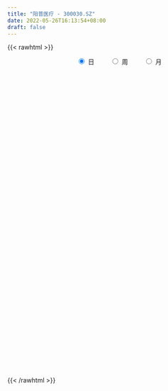 ```yaml
---
title: "阳普医疗 - 300030.SZ"
date: 2022-05-26T16:13:54+08:00
draft: false
---
```

{{< rawhtml >}}
    <div style="text-align: center">
        <label style="padding: 1rem;"><input style="margin-right: .5rem" type="radio" name="period" value="D" checked onclick="period_change(this)">日</label>
        <label style="padding: 1rem;"><input style="margin-right: .5rem" type="radio" name="period" value="W" onclick="period_change(this)">周</label>
        <label style="padding: 1rem;"><input style="margin-right: .5rem" type="radio" name="period" value="M" onclick="period_change(this)">月</label>
    </div>
    <div id="chart" style="height: 700px;"></div> 
    <script type="text/javascript">
        const D_v = [118975.04,69839.98,79848.41,58643.4,59854.54,55333.01,102082.01,109250.43,94034.98,87525.51,252851.01,143513.01,99122.0,67467.0,59809.04,64629.96,51426.53,67197.0,52233.0,105225.53,131845.97,116164.02,78670.55,62899.29,117080.96,67412.01,59600.0,169323.01,104349.0,61732.0,102729.26,60229.01,66200.0,68221.0,35664.02,58404.47,32726.09,84326.0,39233.0,77690.47,39931.71,40081.0,87939.04,42285.0,48996.0,42332.0,51537.23,41934.19,76448.01,49065.0,47083.09,74032.0,52554.92,103787.0,95895.04,162776.11,107568.03,79308.19,75499.35,44932.64,42837.69,54378.12,34471.67,34595.0,33800.35,52193.01,25302.43,22383.0,27964.09,26867.0,25476.0,35025.0,33185.0,33131.96,32861.0,32495.0,25861.0,23880.68,52485.22,64709.02,35720.0,33660.02,31681.0,29650.0,38577.54,31080.0,31454.92,26703.54,49940.92,32335.22,35054.0,78040.0,43532.0,23327.0,33721.64,17304.2,18549.68,16655.01,23654.5,14246.55,14476.0,19486.18,23563.0,12869.0,22050.0,14917.0,10635.0,20500.0,11672.0,29042.0,73207.68,35384.0,23294.0,29867.0,136968.32,82333.32,41211.0,24803.39,23571.65,32660.0,24992.0,22183.0,38662.0,34802.0,28653.0,35214.0,29051.0,44113.0,35791.0,45598.0,73960.0,50990.0,147721.2,163332.36,100239.63,239366.53,144638.16,103549.0,53804.0,46257.9,46204.02,38958.0,27521.0,107263.24,60602.0,43550.82,49833.82,142780.53,84059.71,61055.18,73868.53,65544.52,54731.53,67951.53,276900.23,248604.99,158820.0,167379.18,129146.0,61142.01,199996.0,191775.18,327402.05,277044.32,313785.57,520937.63,369344.69,299493.65,144874.18,158093.34,170434.35,74100.62,95374.73,46747.0,55870.0,57441.48,50240.0,43314.0,57084.04,47278.0,59777.32,58989.0,45129.0,38916.0,45485.89,38512.7,61442.0,49792.01,43467.0,84788.0,53992.0,49251.89,37030.0,39230.02,121557.51,98290.27,62433.0,88097.1,75683.0,108944.22,208496.24,232255.48,153298.04,139498.54,117392.01,118185.0,124910.27,86738.47,66043.33,73970.0,78353.0,54624.0,79698.27,49188.0,70534.0,47891.0,128340.01,71329.0,66546.29,50909.0,28572.22,34731.0,35605.22,34782.94,22544.0,20134.0,27382.0,42533.02,40503.0,58730.09,41654.09,40930.11,33699.0,34350.0,34671.33,81284.0,69001.0,38931.0,45448.0,29735.01,30244.0,57102.01,48348.01,21972.0,24434.61,23215.61,31112.0,35278.61,17426.61,21980.0]
const D_histogram = [0.0,-0.0159161254,-0.0110198233,-0.0143126439,-0.008531416,-0.0138942873,-0.0004660176,0.0189382739,0.035941583,0.0275498202,0.0723560424,0.0862611745,0.0715890327,0.049802862,0.0373115543,0.0203987671,0.013641851,0.0142181128,0.0046819,0.0237453921,0.0405294838,0.0459781939,0.0407407992,0.0487707332,0.0709660374,0.0649767691,0.065738541,0.0584166133,0.0284097177,-0.0040965905,-0.0000800424,-0.0065672324,-0.018644748,-0.0616303251,-0.074369562,-0.0947552593,-0.1014182222,-0.1314466134,-0.1404229093,-0.116268256,-0.0934088227,-0.0800047596,-0.1068708171,-0.1247784543,-0.1345716306,-0.1301624333,-0.1052987548,-0.0916523606,-0.0676742693,-0.0708702068,-0.0837492922,-0.064179141,-0.0474862416,-0.0065601678,0.0308317372,0.0971632617,0.1173081355,0.1103715981,0.0827439625,0.0625525427,0.0517669564,0.0307315826,0.0183443922,0.0068798488,-0.0002302042,-0.0259357075,-0.029981009,-0.0354859609,-0.0408981583,-0.0350262848,-0.0280533451,-0.0098428695,-0.0059427659,-0.009926678,-0.0147916104,-0.0211963616,-0.0186095336,-0.0117565019,0.012754291,0.0297878915,0.0398977572,0.0456852259,0.0432505721,0.0337769732,0.0369037295,0.0298111777,0.0159790426,0.0062694707,0.0149547834,0.0212785604,0.0251039951,0.0366784141,0.0237014499,0.0106404705,-0.015214451,-0.0260003273,-0.0203347783,-0.0199246842,-0.0266137527,-0.0258539491,-0.0255116538,-0.0324107849,-0.0446895207,-0.0461928508,-0.0528836318,-0.0585254722,-0.0573371214,-0.059457471,-0.0570232158,-0.0721535152,-0.1381786342,-0.1614899504,-0.160906233,-0.1616020256,-0.0778174992,-0.0410236026,-0.0208397556,0.0026007242,0.0191895625,0.0375905164,0.0484188648,0.0570137377,0.0783062708,0.0909465463,0.0998465514,0.0923063945,0.0957065741,0.1017385073,0.101851943,0.1075903411,0.1246046165,0.1143252925,0.1478439386,0.1907658188,0.187757033,0.2175927187,0.2053279286,0.1381323837,0.0837491639,0.0483527344,0.0221349545,-0.0040258394,-0.0211122282,-0.0022110145,-0.0025825671,-0.00224502,-0.0065810138,0.0253247817,0.0373726491,0.0381717327,0.0088170473,-0.0040953493,-0.0104830509,-0.0066788636,0.0384289181,0.0782548321,0.0882533627,0.0915949132,0.0559185262,0.0358198157,0.0404967441,0.0495160875,0.084284042,0.0980763181,0.1118147817,0.1698550164,0.1775663775,0.0699606606,-0.0029720663,-0.0471515235,-0.1519339933,-0.2244062585,-0.3048635387,-0.3413789344,-0.3674436148,-0.3464635593,-0.3180049289,-0.2735005674,-0.2174577985,-0.1719414428,-0.1548004681,-0.1170615941,-0.0923745953,-0.0635501424,-0.0494530113,-0.0267058391,0.0041604948,0.0110466196,0.0235760834,0.0185104806,0.0300815845,0.0424706424,0.047606181,0.0554757564,0.0766453525,0.0850832328,0.0906484604,0.0505188089,0.0022441351,0.0183983894,0.0702176215,0.0910985264,0.0791602875,0.0617751077,0.0589772219,0.0736309145,0.0957342214,0.0822011375,0.062808344,0.0495507203,0.0145553104,-0.0156709875,-0.0157608029,-0.0198953836,-0.0269412344,-0.0411246429,-0.0129957673,-0.0153126813,-0.0340033628,-0.0631758609,-0.0659742421,-0.0793863689,-0.0755926033,-0.0852918146,-0.0855145473,-0.0795910257,-0.0820696239,-0.1035374085,-0.1234205318,-0.1703429389,-0.2096670434,-0.2097805389,-0.2097223914,-0.1797255845,-0.1378702467,-0.0808894539,-0.0331853986,0.0043645582,0.0271899779,0.0510150048,0.0734631687,0.1039149605,0.0973449666,0.0964109243,0.0930950217,0.0939914477,0.1055631581,0.082773594,0.0771054791,0.0733556769]
const D_fast = [0.0,-0.0198951567,-0.0177538104,-0.024624792,-0.0209764182,-0.0298128612,-0.0165010959,0.007637764,0.0336264689,0.0321221611,0.0950173939,0.1304878197,0.133712936,0.1243774808,0.1212140617,0.1094009663,0.106054513,0.110185303,0.1018195652,0.1268194052,0.1537358679,0.1706791264,0.1756269315,0.1958495489,0.2357863625,0.2460412864,0.2632376936,0.2705199192,0.2476154531,0.2140849972,0.2180815347,0.2099525366,0.1932138339,0.1348206756,0.1034890482,0.0594145361,0.0273970177,-0.0354930269,-0.0795750501,-0.0844874608,-0.0849802333,-0.09157736,-0.1451611218,-0.1942633726,-0.2376994566,-0.2658308676,-0.2672918777,-0.2765585737,-0.2694990497,-0.2904125389,-0.3242289474,-0.3207035814,-0.3158822425,-0.2765962106,-0.2314963713,-0.1408740314,-0.0914021238,-0.0707457616,-0.0776874066,-0.0822406907,-0.0800845379,-0.0934370161,-0.1012381085,-0.1109826896,-0.1181502937,-0.1503397238,-0.1618802776,-0.1762567197,-0.1918934567,-0.1947781543,-0.194818551,-0.1790687928,-0.1766543806,-0.1831199622,-0.1916827972,-0.2033866389,-0.2054521942,-0.201538288,-0.1738389223,-0.1493583489,-0.1292740439,-0.1120652688,-0.1036872795,-0.1047166352,-0.0923639465,-0.0920037038,-0.1018410783,-0.1099832825,-0.097559274,-0.0859158569,-0.0758144234,-0.0550704009,-0.0621220026,-0.0725228643,-0.1021813986,-0.1194673568,-0.1188855023,-0.1234565792,-0.1367990859,-0.1425027696,-0.1485383877,-0.1635402151,-0.186991331,-0.2000428739,-0.2199545627,-0.2402277713,-0.2533737008,-0.2703584182,-0.2821799669,-0.3153486451,-0.4159184227,-0.4796022265,-0.5192450673,-0.5603413664,-0.4960112147,-0.4694732188,-0.4544993107,-0.4304086498,-0.4090224209,-0.3812238379,-0.3582907733,-0.335442466,-0.2945733652,-0.2591964531,-0.2253348102,-0.2097983685,-0.1824715453,-0.1510049853,-0.1254285638,-0.0927925804,-0.0446271509,-0.0263251517,0.044154479,0.1347678138,0.1786982863,0.2629321517,0.3019993437,0.2693368948,0.2358909659,0.2125827201,0.1918986788,0.164731425,0.1423669792,0.1607154392,0.1596982448,0.159474537,0.1534932897,0.1917302807,0.2131213103,0.2234633271,0.1963129035,0.1823766696,0.1733682052,0.1755026767,0.2302176879,0.2896073099,0.3216691812,0.34790946,0.3262127046,0.315068948,0.3298700624,0.3512684276,0.4071073927,0.4454187483,0.4871109073,0.5876148961,0.6397178515,0.5496022998,0.4759265564,0.4199592183,0.2771932501,0.1486194203,-0.0080537446,-0.1299138738,-0.247839458,-0.3134752922,-0.3645178941,-0.3883886745,-0.3867103552,-0.3841793602,-0.4057385025,-0.3972650271,-0.395671677,-0.3827347598,-0.3810008815,-0.364930169,-0.3330237115,-0.3233759318,-0.3049524471,-0.3053904297,-0.2862989298,-0.2632922112,-0.2462551273,-0.2245166129,-0.1841856786,-0.1544769902,-0.1262496475,-0.1537495967,-0.2014632367,-0.180709385,-0.1113357475,-0.0676802111,-0.0598283781,-0.061769781,-0.0498233613,-0.01676194,0.0292749221,0.0362921227,0.0326014152,0.0317314715,0.0003748892,-0.0337691555,-0.0377991717,-0.0469075983,-0.0606887577,-0.0851533269,-0.0602733931,-0.0664184775,-0.0936099997,-0.138576463,-0.1578684048,-0.1911271237,-0.206231509,-0.237253674,-0.2588550434,-0.2728292782,-0.2958252824,-0.3431774192,-0.3939156754,-0.4834238172,-0.5751646825,-0.6277233128,-0.6800957632,-0.6950303523,-0.6876425763,-0.6508841469,-0.6114764413,-0.572835345,-0.5432124308,-0.5066336527,-0.4658196966,-0.4093891647,-0.391622917,-0.3684542281,-0.3484963753,-0.3241020874,-0.2861395874,-0.2882357531,-0.2746274982,-0.2600383812]
const D_slow = [0.0,-0.0039790313,-0.0067339872,-0.0103121481,-0.0124450021,-0.015918574,-0.0160350783,-0.0113005099,-0.0023151141,0.0045723409,0.0226613515,0.0442266451,0.0621239033,0.0745746188,0.0839025074,0.0890021992,0.0924126619,0.0959671901,0.0971376651,0.1030740132,0.1132063841,0.1247009326,0.1348861324,0.1470788157,0.164820325,0.1810645173,0.1974991525,0.2121033059,0.2192057353,0.2181815877,0.2181615771,0.216519769,0.211858582,0.1964510007,0.1778586102,0.1541697954,0.1288152398,0.0959535865,0.0608478592,0.0317807952,0.0084285895,-0.0115726004,-0.0382903047,-0.0694849183,-0.1031278259,-0.1356684343,-0.161993123,-0.1849062131,-0.2018247804,-0.2195423321,-0.2404796552,-0.2565244404,-0.2683960008,-0.2700360428,-0.2623281085,-0.2380372931,-0.2087102592,-0.1811173597,-0.1604313691,-0.1447932334,-0.1318514943,-0.1241685987,-0.1195825006,-0.1178625384,-0.1179200895,-0.1244040163,-0.1318992686,-0.1407707588,-0.1509952984,-0.1597518696,-0.1667652059,-0.1692259232,-0.1707116147,-0.1731932842,-0.1768911868,-0.1821902772,-0.1868426606,-0.1897817861,-0.1865932133,-0.1791462405,-0.1691718011,-0.1577504947,-0.1469378516,-0.1384936084,-0.129267676,-0.1218148816,-0.1178201209,-0.1162527532,-0.1125140574,-0.1071944173,-0.1009184185,-0.091748815,-0.0858234525,-0.0831633349,-0.0869669476,-0.0934670294,-0.098550724,-0.103531895,-0.1101853332,-0.1166488205,-0.1230267339,-0.1311294302,-0.1423018103,-0.153850023,-0.167070931,-0.181702299,-0.1960365794,-0.2109009471,-0.2251567511,-0.2431951299,-0.2777397884,-0.3181122761,-0.3583388343,-0.3987393407,-0.4181937155,-0.4284496162,-0.4336595551,-0.433009374,-0.4282119834,-0.4188143543,-0.4067096381,-0.3924562037,-0.372879636,-0.3501429994,-0.3251813616,-0.3021047629,-0.2781781194,-0.2527434926,-0.2272805068,-0.2003829215,-0.1692317674,-0.1406504443,-0.1036894596,-0.0559980049,-0.0090587467,0.045339433,0.0966714151,0.1312045111,0.152141802,0.1642299857,0.1697637243,0.1687572644,0.1634792074,0.1629264537,0.1622808119,0.161719557,0.1600743035,0.1664054989,0.1757486612,0.1852915944,0.1874958562,0.1864720189,0.1838512562,0.1821815403,0.1917887698,0.2113524778,0.2334158185,0.2563145468,0.2702941783,0.2792491323,0.2893733183,0.3017523402,0.3228233507,0.3473424302,0.3752961256,0.4177598797,0.4621514741,0.4796416392,0.4788986227,0.4671107418,0.4291272435,0.3730256788,0.2968097942,0.2114650606,0.1196041569,0.032988267,-0.0465129652,-0.114888107,-0.1692525567,-0.2122379174,-0.2509380344,-0.2802034329,-0.3032970817,-0.3191846174,-0.3315478702,-0.3382243299,-0.3371842063,-0.3344225514,-0.3285285305,-0.3239009104,-0.3163805142,-0.3057628536,-0.2938613084,-0.2799923693,-0.2608310311,-0.2395602229,-0.2168981078,-0.2042684056,-0.2037073718,-0.1991077745,-0.1815533691,-0.1587787375,-0.1389886656,-0.1235448887,-0.1088005832,-0.0903928546,-0.0664592993,-0.0459090149,-0.0302069289,-0.0178192488,-0.0141804212,-0.0180981681,-0.0220383688,-0.0270122147,-0.0337475233,-0.044028684,-0.0472776258,-0.0511057962,-0.0596066369,-0.0754006021,-0.0918941626,-0.1117407549,-0.1306389057,-0.1519618593,-0.1733404961,-0.1932382526,-0.2137556585,-0.2396400107,-0.2704951436,-0.3130808783,-0.3654976392,-0.4179427739,-0.4703733718,-0.5153047679,-0.5497723296,-0.569994693,-0.5782910427,-0.5771999031,-0.5704024087,-0.5576486575,-0.5392828653,-0.5133041252,-0.4889678835,-0.4648651525,-0.441591397,-0.4180935351,-0.3917027456,-0.3710093471,-0.3517329773,-0.3333940581]
const D_data = [['2021-05-17', 10.7311, 10.8708, 10.6813, 11.1999],['2021-05-18', 10.801, 10.6214, 10.4718, 10.8309],['2021-05-19', 10.6214, 10.8408, 10.5616, 11.0802],['2021-05-20', 10.6713, 10.7311, 10.6713, 10.9904],['2021-05-21', 10.771, 10.8408, 10.7012, 10.9206],['2021-05-24', 10.8508, 10.6912, 10.5416, 10.8907],['2021-05-25', 10.7112, 10.9406, 10.6713, 11.0204],['2021-05-26', 10.8408, 11.1101, 10.8209, 11.15],['2021-05-27', 11.1101, 11.1999, 10.9805, 11.2198],['2021-05-28', 11.1999, 10.9306, 10.801, 11.1999],['2021-05-31', 11.1201, 11.7384, 11.1101, 11.9479],['2021-06-01', 11.7584, 11.5789, 11.4791, 11.8681],['2021-06-02', 11.6686, 11.2896, 11.2597, 11.7285],['2021-06-03', 11.2198, 11.16, 11.15, 11.4193],['2021-06-04', 11.2797, 11.2298, 11.0902, 11.3495],['2021-06-07', 11.3295, 11.1301, 11.0503, 11.3894],['2021-06-08', 11.0204, 11.2198, 11.0204, 11.3096],['2021-06-09', 11.1999, 11.3196, 11.14, 11.4093],['2021-06-10', 11.3295, 11.1899, 11.1001, 11.3594],['2021-06-11', 11.2, 11.6, 11.02, 11.63],['2021-06-15', 11.53, 11.71, 11.49, 11.94],['2021-06-16', 11.71, 11.68, 11.5, 11.94],['2021-06-17', 11.68, 11.6, 11.32, 11.79],['2021-06-18', 11.57, 11.83, 11.39, 11.84],['2021-06-21', 11.83, 12.16, 11.61, 12.36],['2021-06-22', 12.22, 11.93, 11.92, 12.23],['2021-06-23', 11.93, 12.08, 11.82, 12.16],['2021-06-24', 12.44, 12.04, 12.02, 13.21],['2021-06-25', 11.69, 11.72, 11.57, 12.0],['2021-06-28', 11.67, 11.56, 11.46, 11.83],['2021-06-29', 11.56, 11.97, 11.55, 12.17],['2021-06-30', 11.91, 11.86, 11.75, 12.07],['2021-07-01', 11.86, 11.76, 11.75, 12.1],['2021-07-02', 11.76, 11.22, 11.18, 11.76],['2021-07-05', 11.21, 11.42, 11.18, 11.43],['2021-07-06', 11.38, 11.19, 11.02, 11.38],['2021-07-07', 11.14, 11.23, 11.03, 11.33],['2021-07-08', 11.19, 10.76, 10.68, 11.22],['2021-07-09', 10.76, 10.82, 10.58, 10.89],['2021-07-12', 10.81, 11.18, 10.8, 11.4],['2021-07-13', 11.24, 11.21, 11.08, 11.29],['2021-07-14', 11.18, 11.12, 11.05, 11.29],['2021-07-15', 11.06, 10.5, 10.34, 11.07],['2021-07-16', 10.5, 10.39, 10.3, 10.53],['2021-07-19', 10.31, 10.3, 10.11, 10.38],['2021-07-20', 10.36, 10.34, 10.3, 10.57],['2021-07-21', 10.42, 10.56, 10.35, 10.73],['2021-07-22', 10.54, 10.42, 10.36, 10.59],['2021-07-23', 10.39, 10.56, 10.14, 10.59],['2021-07-26', 10.47, 10.19, 10.13, 10.52],['2021-07-27', 10.2, 9.93, 9.92, 10.28],['2021-07-28', 9.9, 10.26, 9.58, 10.45],['2021-07-29', 10.28, 10.24, 10.1, 10.31],['2021-07-30', 10.18, 10.64, 9.97, 10.85],['2021-08-02', 10.84, 10.78, 10.66, 11.17],['2021-08-03', 10.7, 11.44, 10.7, 11.46],['2021-08-04', 11.24, 11.15, 10.92, 11.25],['2021-08-05', 11.13, 10.91, 10.88, 11.35],['2021-08-06', 10.85, 10.61, 10.46, 10.85],['2021-08-09', 10.55, 10.61, 10.5, 10.78],['2021-08-10', 10.6, 10.67, 10.51, 10.77],['2021-08-11', 10.63, 10.47, 10.42, 10.65],['2021-08-12', 10.41, 10.49, 10.4, 10.56],['2021-08-13', 10.48, 10.43, 10.33, 10.58],['2021-08-16', 10.41, 10.42, 10.38, 10.53],['2021-08-17', 10.45, 10.07, 10.02, 10.45],['2021-08-18', 10.06, 10.22, 10.06, 10.23],['2021-08-19', 10.19, 10.13, 10.13, 10.3],['2021-08-20', 10.12, 10.05, 9.97, 10.17],['2021-08-23', 10.06, 10.14, 10.01, 10.23],['2021-08-24', 10.1, 10.14, 10.07, 10.23],['2021-08-25', 10.15, 10.31, 10.07, 10.33],['2021-08-26', 10.27, 10.16, 10.09, 10.27],['2021-08-27', 10.16, 10.03, 9.98, 10.16],['2021-08-30', 10.02, 9.96, 9.93, 10.11],['2021-08-31', 9.97, 9.87, 9.82, 10.07],['2021-09-01', 9.83, 9.93, 9.81, 9.96],['2021-09-02', 9.95, 9.97, 9.84, 9.98],['2021-09-03', 10.0, 10.25, 9.97, 10.26],['2021-09-06', 10.43, 10.26, 10.22, 10.55],['2021-09-07', 10.18, 10.25, 10.15, 10.28],['2021-09-08', 10.25, 10.25, 10.18, 10.33],['2021-09-09', 10.25, 10.17, 10.12, 10.27],['2021-09-10', 10.16, 10.06, 10.06, 10.21],['2021-09-13', 10.15, 10.21, 10.15, 10.31],['2021-09-14', 10.13, 10.08, 10.02, 10.25],['2021-09-15', 10.05, 9.94, 9.89, 10.06],['2021-09-16', 9.96, 9.92, 9.9, 10.06],['2021-09-17', 9.96, 10.14, 9.82, 10.18],['2021-09-22', 10.08, 10.15, 9.98, 10.25],['2021-09-23', 10.1, 10.15, 10.0, 10.24],['2021-09-24', 10.11, 10.3, 10.02, 10.59],['2021-09-27', 10.2, 10.0, 9.9, 10.29],['2021-09-28', 10.0, 9.93, 9.91, 10.03],['2021-09-29', 9.93, 9.65, 9.61, 10.01],['2021-09-30', 9.7, 9.71, 9.63, 9.78],['2021-10-08', 9.79, 9.87, 9.72, 9.88],['2021-10-11', 9.86, 9.79, 9.77, 9.96],['2021-10-12', 9.79, 9.65, 9.56, 9.79],['2021-10-13', 9.62, 9.69, 9.56, 9.71],['2021-10-14', 9.75, 9.65, 9.55, 9.75],['2021-10-15', 9.65, 9.5, 9.49, 9.66],['2021-10-18', 9.51, 9.33, 9.2, 9.56],['2021-10-19', 9.31, 9.37, 9.26, 9.39],['2021-10-20', 9.4, 9.22, 9.19, 9.4],['2021-10-21', 9.25, 9.13, 9.11, 9.26],['2021-10-22', 9.13, 9.13, 9.11, 9.19],['2021-10-25', 9.15, 9.01, 8.98, 9.18],['2021-10-26', 9.01, 8.99, 8.98, 9.07],['2021-10-27', 8.96, 8.65, 8.6, 8.99],['2021-10-28', 8.01, 7.67, 7.6, 8.2],['2021-10-29', 7.67, 7.8, 7.52, 7.92],['2021-11-01', 7.82, 7.86, 7.7, 7.9],['2021-11-02', 7.86, 7.66, 7.57, 7.93],['2021-11-03', 7.71, 8.79, 7.7, 9.15],['2021-11-04', 8.68, 8.42, 8.32, 8.75],['2021-11-05', 8.35, 8.28, 8.26, 8.53],['2021-11-08', 8.3, 8.37, 8.16, 8.38],['2021-11-09', 8.33, 8.34, 8.27, 8.42],['2021-11-10', 8.3, 8.42, 8.21, 8.54],['2021-11-11', 8.45, 8.38, 8.36, 8.5],['2021-11-12', 8.42, 8.39, 8.32, 8.44],['2021-11-15', 8.4, 8.63, 8.38, 8.68],['2021-11-16', 8.63, 8.63, 8.55, 8.71],['2021-11-17', 8.63, 8.67, 8.56, 8.76],['2021-11-18', 8.73, 8.5, 8.46, 8.76],['2021-11-19', 8.56, 8.66, 8.46, 8.69],['2021-11-22', 8.68, 8.76, 8.66, 9.12],['2021-11-23', 8.71, 8.75, 8.6, 8.87],['2021-11-24', 8.79, 8.89, 8.67, 9.06],['2021-11-25', 8.89, 9.16, 8.89, 9.31],['2021-11-26', 9.09, 8.91, 8.88, 9.15],['2021-11-29', 9.25, 9.61, 9.25, 9.88],['2021-11-30', 9.52, 10.06, 9.31, 10.31],['2021-12-01', 9.86, 9.74, 9.7, 9.98],['2021-12-02', 9.65, 10.39, 9.62, 11.61],['2021-12-03', 9.99, 10.09, 9.81, 10.29],['2021-12-06', 9.89, 9.34, 9.31, 9.9],['2021-12-07', 9.37, 9.28, 9.2, 9.59],['2021-12-08', 9.43, 9.35, 9.32, 9.62],['2021-12-09', 9.36, 9.35, 9.25, 9.44],['2021-12-10', 9.35, 9.24, 9.21, 9.41],['2021-12-13', 9.21, 9.25, 9.18, 9.32],['2021-12-14', 9.24, 9.72, 9.24, 9.81],['2021-12-15', 9.69, 9.55, 9.53, 9.8],['2021-12-16', 9.54, 9.58, 9.42, 9.68],['2021-12-17', 9.54, 9.53, 9.36, 9.65],['2021-12-20', 9.6, 10.09, 9.6, 10.2],['2021-12-21', 9.82, 10.01, 9.76, 10.12],['2021-12-22', 9.93, 9.96, 9.81, 10.04],['2021-12-23', 9.97, 9.55, 9.52, 10.06],['2021-12-24', 9.67, 9.67, 9.5, 9.9],['2021-12-27', 9.66, 9.72, 9.43, 9.86],['2021-12-28', 9.78, 9.86, 9.51, 10.0],['2021-12-29', 9.92, 10.55, 9.74, 11.33],['2021-12-30', 10.62, 10.79, 10.27, 10.99],['2021-12-31', 10.6, 10.65, 10.42, 10.77],['2022-01-04', 10.86, 10.71, 10.56, 11.0],['2022-01-05', 10.41, 10.23, 10.15, 10.5],['2022-01-06', 10.11, 10.35, 10.11, 10.38],['2022-01-07', 10.37, 10.69, 10.18, 11.09],['2022-01-10', 10.98, 10.86, 10.74, 11.3],['2022-01-11', 10.62, 11.4, 10.62, 11.9],['2022-01-12', 11.3, 11.39, 11.0, 11.8],['2022-01-13', 11.25, 11.6, 10.87, 11.77],['2022-01-14', 11.4, 12.52, 11.23, 13.39],['2022-01-17', 12.98, 12.27, 11.99, 13.08],['2022-01-18', 11.86, 10.72, 10.58, 11.87],['2022-01-19', 10.5, 10.76, 10.39, 10.86],['2022-01-20', 10.63, 10.85, 10.5, 11.06],['2022-01-21', 10.65, 9.67, 9.64, 10.75],['2022-01-24', 9.55, 9.5, 9.43, 9.72],['2022-01-25', 9.46, 8.82, 8.81, 9.58],['2022-01-26', 8.87, 8.83, 8.75, 9.02],['2022-01-27', 8.93, 8.53, 8.53, 8.95],['2022-01-28', 8.63, 8.83, 8.6, 8.93],['2022-02-07', 8.82, 8.79, 8.63, 8.97],['2022-02-08', 8.75, 8.94, 8.71, 9.02],['2022-02-09', 8.95, 9.14, 8.84, 9.19],['2022-02-10', 9.12, 9.1, 9.04, 9.29],['2022-02-11', 9.0, 8.75, 8.71, 9.06],['2022-02-14', 8.73, 9.01, 8.63, 9.08],['2022-02-15', 9.01, 8.89, 8.81, 9.04],['2022-02-16', 8.93, 8.98, 8.92, 9.03],['2022-02-17', 8.92, 8.82, 8.76, 9.08],['2022-02-18', 8.78, 8.95, 8.75, 9.0],['2022-02-21', 8.91, 9.14, 8.91, 9.17],['2022-02-22', 9.06, 8.9, 8.83, 9.09],['2022-02-23', 8.91, 8.99, 8.86, 9.06],['2022-02-24', 8.95, 8.76, 8.61, 9.16],['2022-02-25', 8.78, 8.96, 8.77, 9.04],['2022-02-28', 9.01, 9.02, 8.78, 9.1],['2022-03-01', 9.08, 8.97, 8.9, 9.08],['2022-03-02', 8.9, 9.04, 8.87, 9.08],['2022-03-03', 9.13, 9.3, 9.02, 9.48],['2022-03-04', 9.15, 9.25, 9.13, 9.53],['2022-03-07', 9.21, 9.29, 9.16, 9.38],['2022-03-08', 9.22, 8.65, 8.6, 9.23],['2022-03-09', 8.65, 8.3, 8.0, 8.78],['2022-03-10', 8.5, 9.0, 8.47, 9.09],['2022-03-11', 9.0, 9.64, 8.83, 9.86],['2022-03-14', 9.86, 9.49, 9.43, 10.07],['2022-03-15', 9.33, 9.15, 9.13, 9.66],['2022-03-16', 9.22, 9.04, 8.69, 9.43],['2022-03-17', 9.06, 9.2, 8.92, 9.45],['2022-03-18', 9.15, 9.49, 9.1, 9.62],['2022-03-21', 9.6, 9.74, 9.43, 9.78],['2022-03-22', 9.7, 9.38, 9.32, 9.71],['2022-03-23', 9.37, 9.27, 9.18, 9.4],['2022-03-24', 9.26, 9.3, 9.03, 9.36],['2022-03-25', 9.3, 8.92, 8.92, 9.38],['2022-03-28', 8.83, 8.8, 8.75, 9.0],['2022-03-29', 8.82, 9.08, 8.82, 9.21],['2022-03-30', 9.1, 9.0, 8.84, 9.14],['2022-03-31', 9.05, 8.91, 8.85, 9.21],['2022-04-01', 8.85, 8.73, 8.6, 8.89],['2022-04-06', 8.88, 9.27, 8.87, 9.47],['2022-04-07', 9.24, 8.94, 8.92, 9.32],['2022-04-08', 8.98, 8.65, 8.58, 9.0],['2022-04-11', 8.62, 8.34, 8.23, 8.64],['2022-04-12', 8.29, 8.52, 8.29, 8.59],['2022-04-13', 8.47, 8.27, 8.24, 8.5],['2022-04-14', 8.35, 8.38, 8.28, 8.56],['2022-04-15', 8.41, 8.11, 8.09, 8.45],['2022-04-18', 8.12, 8.11, 7.84, 8.15],['2022-04-19', 8.06, 8.11, 8.02, 8.25],['2022-04-20', 8.07, 7.92, 7.88, 8.13],['2022-04-21', 7.9, 7.51, 7.45, 7.95],['2022-04-22', 7.48, 7.29, 7.23, 7.5],['2022-04-25', 7.11, 6.61, 6.59, 7.19],['2022-04-26', 6.6, 6.27, 6.23, 6.72],['2022-04-27', 6.25, 6.43, 6.01, 6.47],['2022-04-28', 6.45, 6.2, 6.09, 6.45],['2022-04-29', 6.26, 6.43, 6.21, 6.48],['2022-05-05', 6.4, 6.57, 6.3, 6.71],['2022-05-06', 6.45, 6.86, 6.39, 7.06],['2022-05-09', 7.01, 6.9, 6.73, 7.18],['2022-05-10', 6.7, 6.91, 6.7, 6.98],['2022-05-11', 6.95, 6.82, 6.81, 7.06],['2022-05-12', 6.86, 6.91, 6.76, 6.96],['2022-05-13', 6.96, 6.99, 6.85, 7.03],['2022-05-16', 6.99, 7.23, 6.92, 7.41],['2022-05-17', 7.15, 6.84, 6.8, 7.18],['2022-05-18', 6.93, 6.9, 6.82, 6.95],['2022-05-19', 6.82, 6.87, 6.75, 6.89],['2022-05-20', 6.95, 6.93, 6.86, 7.02],['2022-05-23', 7.0, 7.12, 6.95, 7.14],['2022-05-24', 7.12, 6.68, 6.68, 7.15],['2022-05-25', 6.72, 6.83, 6.72, 6.85],['2022-05-26', 6.89, 6.84, 6.65, 6.91]]
const W_v = [221656.82,255398.23,147412.89,182217.59,17209.75,378441.96,256477.05,219442.04,321732.69,321800.77,245402.13,126241.04,1395483.8999999999,540312.6,271294.67,303652.16,191902.73,235825.91,152577.36,139903.46,128684.12,122313.27,87342.62,104128.91,97039.32,171373.23,125872.63,303576.34,221547.66,124780.14,56739.89,23564.25,124343.27,149622.36,202278.65,209663.12,187419.22,153885.31,734772.73,649491.26,187894.42,98290.8,277945.7,222895.8,231452.71,451406.75,197565.55,261479.97,158517.0,110822.33,129618.01,260850.57,123951.95,184246.31,122088.75,107247.07,80154.02,61969.37,70176.14,64019.35,133962.29,187733.8,64898.22,87083.08,56622.39,176577.13,186801.14,121624.43,248917.03,298563.03,149903.83,132243.24,81027.46,65465.86,81516.21,34172.98,103198.43,60942.91,67913.74,105552.51,105696.09,312888.8,327615.86,405583.03,344489.8099999999,397728.09,304460.03,306005.73,487522.35,333813.15,364964.09,79994.15,183438.13,125597.64,366961.74,143766.81,84726.13,130481.63,150184.02,341750.22,130009.02,220852.79,219181.55,171175.99,101043.42,74350.01,86814.57,116560.72,156634.13,145788.23,138381.99,107809.02,213347.78,21663.0,115548.74,273544.28,248902.1,197772.47,241081.86,269667.75,287638.71,226919.7,273386.9,338838.65,442047.54,590642.5399999999,318863.68,324579.1,288869.36,1019376.1499999999,2041129.3100000001,2005979.4799999997,1436133.9099999999,2523145.2199999997,2369448.6800000002,2779855.8500000001,2125809.0800000001,1528299.77,2007184.8100000001,1473136.23,1339898.2200000002,1525036.71,555086.0,314152.21,529886.3600000001,424566.12,315536.9,366806.66,440703.76,982456.3099999999,286212.27,1129485.22,2091160.2699999998,1715589.8,2214380.27,1540883.8900000001,1764916.2399999998,804613.27,671819.62,638379.25,858680.0,876453.0,402302.97,1595261.26,499986.22,240910.0,1536884.3199999998,1231782.6699999999,938554.89,779100.1199999999,529369.6900000001,260609.5,382965.0,313450.66,253646.18,484668.02,817188.3100000001,595599.85,643739.55,417981.06,618904.0600000001,935689.16,606500.6799999999,263547.58,168969.97,354917.46,226879.49,213425.42,172767.52,151788.07,150396.13,159328.98,288650.05,379512.86,566850.71,141551.0,373297.06,387161.37,448225.9399999999,622762.0600000001,340712.02,389579.83,517764.98,359111.27,250353.58,287927.22,261247.43,326522.01,521046.72,211215.12,161642.88,153684.96,167582.9,195420.04,177756.92,145429.22,117884.84,18549.68,88518.24,84034.0,169805.68,313673.64,128210.04,166382.0,250452.0,795297.88,288772.92,288770.88,427308.47,807008.28,557663.1899999999,1630944.75,1142240.21,329533.83,257693.36,227032.59,293481.01,345359.69,543653.5600000001,760629.0700000001,430015.07,301935.27,266215.3,184600.38,153096.02,209363.29,115955.33,213359.01,175072.24,105797.22]
const W_histogram = [0.0,0.0177668376,-0.0044310513,-0.025762199,-0.0421950392,-0.0539619308,-0.0874575146,-0.09072708,-0.0734034098,-0.055974671,-0.0621064849,-0.0641439712,0.0000980781,0.0009810551,-0.0201298923,-0.1014688684,-0.1360988816,-0.2205605667,-0.2818220933,-0.2815349457,-0.283295397,-0.256411071,-0.2346125903,-0.2102535625,-0.1673269076,-0.1260483182,-0.1073542922,-0.0458089005,-0.0550728751,-0.1004941865,-0.0961643486,-0.0777942961,-0.0380846605,0.0206251994,0.0500393548,0.039135143,0.0941849158,0.12655256,0.2055403893,0.1447836955,0.1211335006,0.1115512445,0.1268996411,0.1345653407,0.1144985774,0.0975155969,0.0913851137,0.082648255,0.0224505331,0.0048209245,-0.0163959407,-0.0145247414,-0.0179797988,-0.0385527466,-0.09669171,-0.1184700271,-0.1351343862,-0.1295875702,-0.1171218164,-0.0860661654,-0.0562458241,-0.0222657839,-0.001417044,-0.0427167065,-0.0704191079,-0.0485342247,-0.017601626,0.0040506847,0.0722020654,0.0868440682,0.097531452,0.1125965873,0.1070804965,0.0976249238,0.0770580025,0.0771624437,0.0925882754,0.0987733094,0.0922544152,0.0524475437,0.0503881746,0.0808902653,0.110923668,0.1331052618,0.1533601789,0.1849977528,0.1936864234,0.2061821042,0.2002129303,0.2168927436,0.1738454753,0.1206860572,0.0675100906,0.022056486,-0.03468686,-0.0591724169,-0.0944786412,-0.1090440375,-0.0637763264,-0.0545119806,-0.0433565657,-0.0194083849,-0.0001083845,0.0050814365,-0.0039426381,-0.0290390202,-0.0227244137,-0.0110028321,-0.0041270064,0.019099361,0.0443056557,0.0470582288,0.0221222756,0.0014462881,0.0144450401,0.0389207996,0.0749428015,0.0881458125,0.1058793362,0.1042791633,0.08276824,0.0815425057,0.0897250364,0.0898076234,0.1062384915,0.127364582,0.1296651945,0.1146575774,0.0702326485,0.1527451099,0.5271833847,0.4712114827,0.3993684552,0.447086138,0.4758495245,0.4150333352,0.2704012044,0.1705789969,0.1749711729,0.1091177971,0.0533658075,-0.0142626241,-0.1334928903,-0.1925875793,-0.2441876835,-0.3387425433,-0.3857602031,-0.4066329139,-0.3842788071,-0.3376732832,-0.2845417516,-0.155625904,0.037303729,0.1742267652,0.3263984152,0.466036783,0.4907815397,0.4283722133,0.3059926747,0.2382987849,0.2085244713,0.0534017092,-0.0360772957,0.0005604575,0.0054828369,0.0303527367,0.1319123408,0.0295979515,0.0065612484,-0.0954364881,-0.1929872723,-0.2656492425,-0.3240276836,-0.3282816748,-0.3924797182,-0.351869054,-0.2959051857,-0.3102244686,-0.314948079,-0.3540648492,-0.2425791543,-0.2526586193,-0.2939092129,-0.3143210315,-0.2931518679,-0.3004603538,-0.2882698042,-0.3096671247,-0.2968227558,-0.2752511691,-0.2397912871,-0.1842199629,-0.1204382089,-0.0704954838,-0.007497306,0.0120309884,0.0331734147,0.0541372359,0.0744113215,0.1063841134,0.1483019444,0.1849704847,0.194307055,0.1606912835,0.1079315291,0.0437779229,0.0140367287,0.0016480679,-0.0062386263,-0.0204485721,-0.0505938269,-0.0660570881,-0.0560405536,-0.0566163746,-0.0464412838,-0.0248498627,-0.045041375,-0.0423972416,-0.0593055078,-0.0874473107,-0.1822204842,-0.1978634546,-0.1862506812,-0.1475279672,-0.0947832834,0.0235515935,0.0471902865,0.0828806473,0.1144922609,0.1952361484,0.2421088786,0.3789764808,0.2655458686,0.1288476765,0.0329395156,-0.0145807095,-0.0413733489,-0.0358065807,-0.0037860051,0.0086838237,-0.0185772769,-0.0450188287,-0.0624380434,-0.1025029044,-0.1722966726,-0.2592252467,-0.2694210327,-0.2495189478,-0.2233520527,-0.1960356732]
const W_fast = [0.0,0.022208547,-0.0010971047,-0.0288688022,-0.0558504022,-0.0811077765,-0.136467739,-0.1624190744,-0.1634462565,-0.1600111855,-0.1816696206,-0.1997430998,-0.135476531,-0.1343482901,-0.1604917107,-0.2671979038,-0.3358526375,-0.4754544643,-0.6071715142,-0.6772681029,-0.7498524035,-0.7870708452,-0.8239255122,-0.852129875,-0.851034947,-0.8412684371,-0.8494129842,-0.7993198175,-0.822352011,-0.892896869,-0.9126081182,-0.9136866398,-0.8834981693,-0.8196320096,-0.7777080154,-0.7788284414,-0.7002324397,-0.6362266556,-0.5058537289,-0.5304144988,-0.5237813186,-0.5054757635,-0.4584024567,-0.4170954219,-0.4085375408,-0.4011416221,-0.3844258269,-0.3725006218,-0.4270857104,-0.443510088,-0.4688259384,-0.4705859244,-0.4785359314,-0.5087470659,-0.5910589568,-0.6424547807,-0.6929027364,-0.7197528129,-0.7365675132,-0.7270284036,-0.7112695182,-0.6828559241,-0.6623614452,-0.7143402843,-0.7596474627,-0.7498961357,-0.7233639434,-0.7006989615,-0.6144970645,-0.5781440447,-0.5430737979,-0.4998595157,-0.4786054824,-0.4636548241,-0.4649572448,-0.4455621927,-0.4069892921,-0.3761109308,-0.3595662211,-0.3862612068,-0.3757235322,-0.3249988751,-0.2672345555,-0.2117766463,-0.1531816844,-0.0752946723,-0.0181843959,0.0458568109,0.0899408697,0.1608438688,0.1612579693,0.1382700655,0.1019716216,0.0620321385,-0.0033829224,-0.0426615836,-0.1015874682,-0.1434138739,-0.1140902444,-0.1184538938,-0.1181376203,-0.0990415357,-0.0797686314,-0.0733084513,-0.0833181854,-0.1156743226,-0.1150408195,-0.1060699459,-0.1002258718,-0.0722246642,-0.0359419555,-0.0214248253,-0.0408302096,-0.0611446251,-0.044534613,-0.0103286536,0.0444290486,0.0796685127,0.1238718705,0.1483414885,0.1475226252,0.1666825172,0.1972963071,0.2198307999,0.2628212908,0.3157885269,0.350505438,0.3641622152,0.3372954485,0.4579941874,0.9642283083,1.026059277,1.0540583633,1.2135475807,1.3612733483,1.4042154928,1.327183663,1.2700062048,1.3181411739,1.2795672475,1.2371567097,1.1659626222,1.0133591334,0.9061175495,0.7934705245,0.6142300289,0.4707723183,0.348241379,0.2745257841,0.2367129871,0.2187090808,0.3087184524,0.5109740176,0.6914537451,0.925224999,1.1813725625,1.3288127042,1.3734964311,1.3276150612,1.3194958676,1.3418526718,1.200080337,1.1015820081,1.1383598757,1.1446529643,1.1771110484,1.3116487376,1.2167338361,1.1953374451,1.0694805867,0.9236829844,0.7846087035,0.6452233416,0.5588989316,0.3965809587,0.3492243594,0.3312119313,0.2393365312,0.1558759011,0.0282429185,0.0790838249,0.005839705,-0.1088881918,-0.2078802683,-0.2599990716,-0.342422646,-0.4022995474,-0.5011136491,-0.5624749692,-0.6097161748,-0.6342041145,-0.624687781,-0.5910155793,-0.5586967251,-0.4975728739,-0.4750368323,-0.4456010524,-0.4111029222,-0.3722260062,-0.313657186,-0.2346638689,-0.1517527074,-0.0938393734,-0.087282324,-0.1130591961,-0.1662683216,-0.1925003336,-0.2044769774,-0.2139233282,-0.233245417,-0.2760391285,-0.3080166617,-0.3120102657,-0.3267401803,-0.3281754104,-0.3127964551,-0.344248311,-0.3522034881,-0.3839381312,-0.4339417618,-0.5742700563,-0.6393788904,-0.6743287873,-0.672488065,-0.6434392021,-0.5192164269,-0.4837801622,-0.4273696397,-0.3671349608,-0.2375820363,-0.1301820864,0.101429636,0.054385491,-0.050100782,-0.1377740639,-0.1889394664,-0.2260754431,-0.2294603201,-0.1983862457,-0.183745461,-0.2156508808,-0.2533471398,-0.2863758654,-0.3520664525,-0.4649343888,-0.6166692746,-0.6942203188,-0.7366979709,-0.7663690889,-0.7880616277]
const W_slow = [0.0,0.0044417094,0.0033339466,-0.0031066032,-0.013655363,-0.0271458457,-0.0490102243,-0.0716919944,-0.0900428468,-0.1040365145,-0.1195631358,-0.1355991286,-0.135574609,-0.1353293453,-0.1403618183,-0.1657290354,-0.1997537559,-0.2548938975,-0.3253494209,-0.3957331573,-0.4665570065,-0.5306597743,-0.5893129218,-0.6418763125,-0.6837080394,-0.7152201189,-0.742058692,-0.7535109171,-0.7672791359,-0.7924026825,-0.8164437696,-0.8358923437,-0.8454135088,-0.8402572089,-0.8277473702,-0.8179635845,-0.7944173555,-0.7627792155,-0.7113941182,-0.6751981943,-0.6449148192,-0.6170270081,-0.5853020978,-0.5516607626,-0.5230361182,-0.498657219,-0.4758109406,-0.4551488768,-0.4495362435,-0.4483310124,-0.4524299976,-0.456061183,-0.4605561327,-0.4701943193,-0.4943672468,-0.5239847536,-0.5577683502,-0.5901652427,-0.6194456968,-0.6409622382,-0.6550236942,-0.6605901402,-0.6609444012,-0.6716235778,-0.6892283548,-0.701361911,-0.7057623175,-0.7047496463,-0.6866991299,-0.6649881129,-0.6406052499,-0.612456103,-0.5856859789,-0.561279748,-0.5420152473,-0.5227246364,-0.4995775675,-0.4748842402,-0.4518206364,-0.4387087505,-0.4261117068,-0.4058891405,-0.3781582235,-0.344881908,-0.3065418633,-0.2602924251,-0.2118708193,-0.1603252932,-0.1102720607,-0.0560488748,-0.0125875059,0.0175840083,0.034461531,0.0399756525,0.0313039375,0.0165108333,-0.007108827,-0.0343698364,-0.050313918,-0.0639419132,-0.0747810546,-0.0796331508,-0.0796602469,-0.0783898878,-0.0793755473,-0.0866353024,-0.0923164058,-0.0950671138,-0.0960988654,-0.0913240252,-0.0802476113,-0.0684830541,-0.0629524852,-0.0625909132,-0.0589796531,-0.0492494532,-0.0305137529,-0.0084772997,0.0179925343,0.0440623251,0.0647543852,0.0851400116,0.1075712707,0.1300231765,0.1565827994,0.1884239449,0.2208402435,0.2495046378,0.2670628,0.3052490775,0.4370449236,0.5548477943,0.6546899081,0.7664614426,0.8854238238,0.9891821576,1.0567824587,1.0994272079,1.1431700011,1.1704494504,1.1837909022,1.1802252462,1.1468520237,1.0987051288,1.037658208,0.9529725721,0.8565325214,0.7548742929,0.6588045911,0.5743862703,0.5032508324,0.4643443564,0.4736702887,0.51722698,0.5988265838,0.7153357795,0.8380311644,0.9451242178,1.0216223864,1.0811970827,1.1333282005,1.1466786278,1.1376593038,1.1377994182,1.1391701274,1.1467583116,1.1797363968,1.1871358847,1.1887761968,1.1649170748,1.1166702567,1.0502579461,0.9692510252,0.8871806064,0.7890606769,0.7010934134,0.627117117,0.5495609998,0.4708239801,0.3823077678,0.3216629792,0.2584983244,0.1850210211,0.1064407633,0.0331527963,-0.0419622922,-0.1140297432,-0.1914465244,-0.2656522133,-0.3344650056,-0.3944128274,-0.4404678181,-0.4705773704,-0.4882012413,-0.4900755678,-0.4870678207,-0.478774467,-0.4652401581,-0.4466373277,-0.4200412994,-0.3829658133,-0.3367231921,-0.2881464284,-0.2479736075,-0.2209907252,-0.2100462445,-0.2065370623,-0.2061250453,-0.2076847019,-0.2127968449,-0.2254453016,-0.2419595737,-0.2559697121,-0.2701238057,-0.2817341266,-0.2879465923,-0.2992069361,-0.3098062465,-0.3246326234,-0.3464944511,-0.3920495721,-0.4415154358,-0.4880781061,-0.5249600979,-0.5486559187,-0.5427680204,-0.5309704487,-0.5102502869,-0.4816272217,-0.4328181846,-0.372290965,-0.2775468448,-0.2111603776,-0.1789484585,-0.1707135796,-0.174358757,-0.1847020942,-0.1936537394,-0.1946002406,-0.1924292847,-0.1970736039,-0.2083283111,-0.223937822,-0.2495635481,-0.2926377162,-0.3574440279,-0.4247992861,-0.487179023,-0.5430170362,-0.5920259545]
const W_data = [['2017-04-21', 12.241, 11.9725, 11.4454, 12.3106],['2017-04-28', 11.8531, 12.2509, 11.7338, 12.3503],['2017-05-05', 12.1912, 11.7438, 11.7438, 12.2907],['2017-05-12', 11.5449, 11.6244, 11.5349, 11.8531],['2017-05-19', 11.6642, 11.5548, 11.5548, 11.6841],['2017-08-18', 11.5548, 11.4952, 11.1471, 12.3006],['2017-08-25', 11.4753, 11.0377, 10.9681, 11.5847],['2017-09-01', 11.0676, 11.2366, 11.0377, 11.2565],['2017-09-08', 11.2565, 11.4554, 11.1571, 11.5449],['2017-09-15', 11.4355, 11.4852, 11.1869, 11.6841],['2017-09-22', 11.5349, 11.1571, 11.0179, 11.6244],['2017-09-29', 11.1471, 11.1173, 11.0079, 11.2466],['2017-10-13', 11.2068, 12.0719, 11.1968, 13.5635],['2017-10-20', 11.8631, 11.4355, 11.2167, 11.9128],['2017-10-27', 11.3957, 11.0775, 11.0775, 11.4753],['2017-11-03', 11.0676, 9.9737, 9.8942, 11.1372],['2017-11-10', 10.0135, 10.1229, 9.8644, 10.292],['2017-11-17', 10.0931, 8.9992, 8.9893, 10.1229],['2017-11-24', 8.9495, 8.6512, 8.5319, 9.0191],['2017-12-01', 8.6512, 8.9794, 8.5617, 9.1285],['2017-12-08', 8.9197, 8.6612, 8.2733, 8.9694],['2017-12-15', 8.6512, 8.8004, 8.5518, 8.9396],['2017-12-22', 8.7904, 8.5915, 8.5617, 8.9296],['2017-12-29', 8.5717, 8.4822, 8.2535, 8.6015],['2018-01-05', 8.4822, 8.6512, 8.4126, 8.7506],['2018-01-12', 8.6313, 8.6413, 8.4523, 8.9794],['2018-01-19', 8.6313, 8.3231, 8.0645, 8.6313],['2018-01-26', 8.3231, 8.9097, 8.2435, 9.3473],['2018-02-02', 8.9097, 8.0148, 7.6568, 8.9992],['2018-02-09', 7.8159, 7.2392, 6.9806, 8.1142],['2018-02-14', 7.2591, 7.5574, 7.2392, 8.1242],['2018-02-23', 7.6071, 7.6071, 7.5673, 7.6966],['2018-03-02', 7.6668, 7.8656, 7.6071, 8.0546],['2018-03-09', 7.9054, 8.2435, 7.806, 8.2932],['2018-03-16', 8.3032, 8.0247, 7.9352, 8.7308],['2018-03-23', 8.0049, 7.4878, 7.4579, 8.5219],['2018-03-30', 7.4182, 8.3728, 7.2591, 8.4126],['2018-04-04', 8.3927, 8.3032, 8.2037, 8.7407],['2018-04-13', 8.2634, 9.218, 8.0844, 10.103],['2018-04-20', 8.4523, 7.5574, 7.5375, 8.7109],['2018-04-27', 7.5574, 7.806, 7.4977, 8.0049],['2018-05-04', 7.806, 7.8955, 7.7264, 8.0049],['2018-05-11', 7.8656, 8.2336, 7.8656, 8.4225],['2018-05-18', 8.2336, 8.2236, 7.985, 8.4523],['2018-05-25', 8.2535, 7.8656, 7.8557, 8.4722],['2018-06-01', 7.806, 7.8159, 7.5574, 8.6711],['2018-06-08', 7.8159, 7.8955, 7.7563, 8.2634],['2018-06-15', 7.9054, 7.8259, 7.4778, 8.2336],['2018-06-22', 7.438, 6.9713, 6.682, 7.438],['2018-06-29', 7.0411, 7.2405, 6.7618, 7.2704],['2018-07-06', 7.2106, 7.0211, 6.8815, 7.3702],['2018-07-13', 6.9812, 7.1807, 6.9114, 7.4699],['2018-07-20', 7.1607, 7.0311, 6.8815, 7.2106],['2018-07-27', 6.682, 6.6621, 6.333, 6.7618],['2018-08-03', 6.682, 5.8543, 5.7944, 6.692],['2018-08-10', 5.8343, 5.934, 5.5451, 5.944],['2018-08-17', 5.8343, 5.7146, 5.6548, 6.0437],['2018-08-24', 5.6847, 5.7745, 5.6348, 5.8941],['2018-08-31', 5.7246, 5.7246, 5.6548, 5.9939],['2018-09-07', 5.7146, 5.9041, 5.6049, 5.9739],['2018-09-14', 5.8842, 5.9041, 5.6548, 6.1335],['2018-09-21', 5.8443, 6.0039, 5.7844, 6.1734],['2018-09-28', 5.964, 5.8842, 5.7844, 6.0737],['2018-10-12', 5.8443, 4.9367, 4.7073, 5.8443],['2018-10-19', 4.9367, 4.7772, 4.5278, 4.9966],['2018-10-26', 4.847, 5.2359, 4.7971, 5.4354],['2018-11-02', 5.2559, 5.3656, 5.1063, 5.4852],['2018-11-09', 5.3456, 5.2858, 5.2459, 5.4753],['2018-11-16', 5.3057, 6.0437, 5.3057, 6.1834],['2018-11-23', 6.0537, 5.565, 5.565, 6.6122],['2018-11-30', 5.6348, 5.565, 5.3955, 5.7745],['2018-12-07', 5.6847, 5.6847, 5.6149, 5.9241],['2018-12-14', 5.6149, 5.4553, 5.4154, 5.7246],['2018-12-21', 5.4254, 5.3656, 5.2758, 5.4653],['2018-12-28', 5.3656, 5.1362, 5.0464, 5.4653],['2019-01-04', 5.1063, 5.3257, 5.0564, 5.3356],['2019-01-11', 5.3755, 5.5551, 5.3456, 5.6348],['2019-01-18', 5.595, 5.5052, 5.4454, 5.6149],['2019-01-25', 5.5152, 5.3556, 5.3556, 5.6149],['2019-02-01', 5.3855, 4.8071, 4.5677, 5.4354],['2019-02-15', 4.8071, 5.1462, 4.7871, 5.2459],['2019-02-22', 5.1661, 5.6249, 5.1661, 5.8842],['2019-03-01', 5.6648, 5.8044, 5.595, 5.944],['2019-03-08', 5.8343, 5.8941, 5.7446, 6.4128],['2019-03-15', 5.944, 6.0537, 5.8443, 6.4526],['2019-03-22', 6.0437, 6.4327, 6.0437, 6.5823],['2019-03-29', 6.2632, 6.3729, 6.0836, 6.6022],['2019-04-04', 6.3729, 6.6122, 6.323, 6.7917],['2019-04-12', 6.6621, 6.5424, 6.4028, 7.071],['2019-04-19', 6.5923, 7.0111, 6.4327, 7.071],['2019-04-26', 7.0012, 6.3429, 6.1933, 7.1308],['2019-04-30', 6.3729, 6.0737, 6.0238, 6.4028],['2019-05-10', 5.9739, 5.8642, 5.4753, 5.9739],['2019-05-17', 5.7645, 5.7346, 5.6947, 6.0637],['2019-05-24', 5.7844, 5.3157, 5.2758, 6.5424],['2019-05-31', 5.3057, 5.4653, 5.3057, 5.6348],['2019-06-06', 5.4653, 5.1063, 5.0664, 5.4852],['2019-06-14', 5.1462, 5.1462, 5.0664, 5.3456],['2019-06-21', 5.1661, 5.9041, 5.1362, 5.9041],['2019-06-28', 6.0836, 5.5451, 5.5052, 6.1734],['2019-07-05', 5.6249, 5.575, 5.5152, 5.7246],['2019-07-12', 5.595, 5.7944, 5.1861, 5.8443],['2019-07-19', 5.7346, 5.8343, 5.5351, 5.9241],['2019-07-26', 5.8443, 5.7146, 5.5351, 5.8543],['2019-08-02', 5.6947, 5.5152, 5.4055, 5.7844],['2019-08-09', 5.4753, 5.196, 5.0564, 5.565],['2019-08-16', 5.1861, 5.5052, 5.1262, 5.585],['2019-08-23', 5.5251, 5.595, 5.5052, 5.6947],['2019-08-30', 5.5052, 5.565, 5.4653, 5.8343],['2019-09-06', 5.585, 5.8443, 5.575, 5.964],['2019-09-12', 5.8941, 6.0138, 5.8543, 6.1435],['2019-09-20', 6.0836, 5.8343, 5.7944, 6.0836],['2019-09-27', 5.8343, 5.4454, 5.2559, 6.0138],['2019-09-30', 5.4454, 5.3755, 5.3755, 5.5251],['2019-10-11', 5.4154, 5.7745, 5.3855, 5.8243],['2019-10-18', 5.9141, 6.0338, 5.8642, 6.2432],['2019-10-25', 6.1036, 6.3828, 5.9141, 6.4726],['2019-11-01', 6.3828, 6.2931, 6.1136, 6.4427],['2019-11-08', 6.1634, 6.5125, 5.9939, 6.6122],['2019-11-15', 6.5125, 6.4028, 5.8742, 6.5125],['2019-11-22', 6.3529, 6.1734, 6.0737, 6.5524],['2019-11-29', 6.1834, 6.4427, 5.9839, 6.5025],['2019-12-06', 6.4227, 6.6621, 6.303, 6.682],['2019-12-13', 6.6621, 6.6721, 6.4427, 6.8615],['2019-12-20', 6.5823, 7.0211, 6.5723, 7.3004],['2019-12-27', 7.061, 7.3004, 7.0211, 7.6295],['2020-01-03', 7.2804, 7.2605, 7.081, 7.44],['2020-01-10', 7.1508, 7.1408, 7.0411, 7.42],['2020-01-17', 7.1807, 6.7219, 6.6521, 7.1807],['2020-01-23', 6.8017, 8.547, 6.7917, 8.547],['2020-02-07', 9.4047, 13.773, 9.4047, 13.773],['2020-02-14', 13.8129, 9.7139, 9.4945, 14.8401],['2020-02-21', 9.7438, 9.6042, 9.2252, 10.6314],['2020-02-28', 9.9732, 11.4791, 9.8934, 12.3767],['2020-03-06', 12.2171, 11.9379, 10.6214, 12.267],['2020-03-13', 12.0576, 11.2198, 11.17, 13.394],['2020-03-20', 11.5489, 10.033, 9.7937, 12.3468],['2020-03-27', 10.1427, 10.2624, 8.547, 10.4718],['2020-04-03', 10.422, 11.6088, 10.2225, 11.898],['2020-04-10', 11.6088, 10.8408, 10.8109, 12.0775],['2020-04-17', 10.4718, 10.8708, 10.402, 11.6487],['2020-04-24', 11.0004, 10.5716, 10.5117, 11.908],['2020-04-30', 10.4619, 9.5244, 9.1953, 10.4619],['2020-05-08', 9.4546, 9.8236, 9.3349, 9.9433],['2020-05-15', 9.8336, 9.5942, 9.5044, 10.2026],['2020-05-22', 9.5443, 8.567, 8.547, 9.674],['2020-05-29', 8.6567, 8.6168, 8.3376, 9.0257],['2020-06-05', 8.6467, 8.557, 8.4672, 9.0158],['2020-06-12', 8.6069, 8.8861, 8.2079, 8.906],['2020-06-19', 9.2751, 9.1753, 9.0856, 9.9632],['2020-06-24', 9.2352, 9.3548, 8.9459, 9.3648],['2020-07-03', 9.305, 10.6912, 9.2052, 10.8708],['2020-07-10', 10.5317, 12.3867, 10.5217, 12.8056],['2020-07-17', 12.8455, 12.7357, 11.4093, 13.763],['2020-07-24', 13.2643, 13.9924, 13.1347, 15.1193],['2020-07-31', 13.8727, 15.0396, 13.1945, 15.0396],['2020-08-07', 15.9371, 14.5409, 14.0323, 16.4557],['2020-08-14', 14.5409, 13.8428, 13.3042, 15.3786],['2020-08-21', 13.8129, 13.025, 12.7158, 14.3015],['2020-08-28', 13.1446, 13.5635, 12.8155, 13.8328],['2020-09-04', 13.8627, 14.112, 13.2244, 14.9997],['2020-09-11', 14.122, 12.3069, 11.8781, 14.9598],['2020-09-18', 12.3268, 12.636, 12.1972, 13.1247],['2020-09-25', 12.5961, 14.2218, 12.4166, 15.3786],['2020-09-30', 14.2716, 14.1021, 13.6732, 14.5908],['2020-10-09', 14.3414, 14.6107, 14.0821, 14.6107],['2020-10-16', 14.7404, 16.1466, 14.0323, 16.5854],['2020-10-23', 15.9571, 13.8228, 13.7231, 16.1765],['2020-10-30', 13.9624, 14.6606, 13.7231, 15.4485],['2020-11-06', 14.6406, 13.4638, 13.1247, 14.7802],['2020-11-13', 13.4239, 13.025, 12.6659, 14.0921],['2020-11-20', 13.0449, 12.8455, 12.4964, 13.1646],['2020-11-27', 13.0349, 12.5762, 12.4665, 13.5137],['2020-12-04', 12.5662, 12.9552, 12.3667, 13.3441],['2020-12-11', 12.9552, 11.8481, 11.7185, 12.9552],['2020-12-18', 11.8182, 12.9053, 11.5489, 13.3142],['2020-12-25', 12.9452, 13.1945, 12.8056, 14.3813],['2020-12-31', 13.4139, 12.267, 11.6886, 13.8029],['2021-01-08', 12.267, 12.1573, 11.9379, 12.9452],['2021-01-15', 12.267, 11.3993, 11.0004, 12.267],['2021-01-22', 11.4193, 13.2942, 11.2697, 13.8727],['2021-01-29', 12.9651, 11.888, 11.6487, 13.9425],['2021-02-05', 11.3295, 11.17, 10.2325, 11.6287],['2021-02-10', 11.1799, 11.0403, 10.5217, 11.1899],['2021-02-19', 11.1001, 11.3295, 10.8708, 11.3894],['2021-02-26', 11.3794, 10.771, 10.5317, 11.509],['2021-03-05', 10.7212, 10.781, 10.6015, 10.9705],['2021-03-12', 10.8907, 10.0729, 9.9532, 11.0104],['2021-03-19', 10.1327, 10.2026, 9.9034, 10.3222],['2021-03-26', 10.2425, 10.1327, 9.9433, 10.2624],['2021-04-02', 10.1627, 10.2026, 9.9931, 10.2425],['2021-04-09', 10.2026, 10.4718, 10.1228, 10.5018],['2021-04-16', 10.4818, 10.7112, 10.0729, 11.0603],['2021-04-23', 10.7511, 10.7012, 10.3821, 11.0303],['2021-04-30', 10.8708, 11.0702, 10.5815, 11.4592],['2021-05-07', 11.0802, 10.6813, 10.6015, 11.0802],['2021-05-14', 10.6813, 10.7611, 10.053, 10.9406],['2021-05-21', 10.7311, 10.8408, 10.4718, 11.1999],['2021-05-28', 10.8508, 10.9306, 10.5416, 11.2198],['2021-06-04', 11.1201, 11.2298, 11.0902, 11.9479],['2021-06-11', 11.3295, 11.6, 11.02, 11.63],['2021-06-18', 11.53, 11.83, 11.32, 11.94],['2021-06-25', 11.83, 11.72, 11.57, 13.21],['2021-07-02', 11.67, 11.22, 11.18, 12.17],['2021-07-09', 11.21, 10.82, 10.58, 11.43],['2021-07-16', 10.81, 10.39, 10.3, 11.4],['2021-07-23', 10.31, 10.56, 10.11, 10.73],['2021-07-30', 10.47, 10.64, 9.58, 10.85],['2021-08-06', 10.84, 10.61, 10.46, 11.46],['2021-08-13', 10.55, 10.43, 10.33, 10.78],['2021-08-20', 10.41, 10.05, 9.97, 10.53],['2021-08-27', 10.06, 10.03, 9.98, 10.33],['2021-09-03', 10.02, 10.25, 9.81, 10.26],['2021-09-10', 10.43, 10.06, 10.06, 10.55],['2021-09-17', 10.15, 10.14, 9.82, 10.31],['2021-09-24', 10.08, 10.3, 9.98, 10.59],['2021-09-30', 10.2, 9.71, 9.61, 10.29],['2021-10-08', 9.79, 9.87, 9.72, 9.88],['2021-10-15', 9.86, 9.5, 9.49, 9.96],['2021-10-22', 9.51, 9.13, 9.11, 9.56],['2021-10-29', 9.15, 7.8, 7.52, 9.18],['2021-11-05', 7.82, 8.28, 7.57, 9.15],['2021-11-12', 8.3, 8.39, 8.16, 8.54],['2021-11-19', 8.4, 8.66, 8.38, 8.76],['2021-11-26', 8.68, 8.91, 8.6, 9.31],['2021-12-03', 9.25, 10.09, 9.25, 11.61],['2021-12-10', 9.89, 9.24, 9.2, 9.9],['2021-12-17', 9.21, 9.53, 9.18, 9.81],['2021-12-24', 9.6, 9.67, 9.5, 10.2],['2021-12-31', 9.66, 10.65, 9.43, 11.33],['2022-01-07', 10.86, 10.69, 10.11, 11.09],['2022-01-14', 10.98, 12.52, 10.62, 13.39],['2022-01-21', 12.98, 9.67, 9.64, 13.08],['2022-01-28', 9.55, 8.83, 8.53, 9.72],['2022-02-11', 8.82, 8.75, 8.63, 9.29],['2022-02-18', 8.73, 8.95, 8.63, 9.08],['2022-02-25', 8.91, 8.96, 8.61, 9.17],['2022-03-04', 9.01, 9.25, 8.78, 9.53],['2022-03-11', 9.21, 9.64, 8.0, 9.86],['2022-03-18', 9.86, 9.49, 8.69, 10.07],['2022-03-25', 9.6, 8.92, 8.92, 9.78],['2022-04-01', 8.83, 8.73, 8.6, 9.21],['2022-04-08', 8.88, 8.65, 8.58, 9.47],['2022-04-15', 8.62, 8.11, 8.09, 8.64],['2022-04-22', 8.12, 7.29, 7.23, 8.25],['2022-04-29', 7.11, 6.43, 6.01, 7.19],['2022-05-06', 6.4, 6.86, 6.3, 7.06],['2022-05-13', 7.01, 6.99, 6.7, 7.18],['2022-05-20', 6.99, 6.93, 6.75, 7.41],['2022-05-27', 7.0, 6.84, 6.65, 7.15]]
const M_v = [230728.23,202143.33,126161.29,253658.21,263192.6,107874.19,143179.07,94715.57,145013.89,105705.87,150056.2,233624.22,106677.69,59030.52,99195.66,142763.67,138908.21,100129.65,150760.16,487310.0000000001,444450.83,106310.58,82226.03,1434334.5700000001,741371.1299999999,283524.99,572068.5800000001,401102.11,202619.31,408651.61,240955.72,238613.06,368085.97,324610.2300000001,196685.07,138336.25,686611.61,861146.7300000002,541076.8200000001,569238.2199999999,260125.32,554075.9400000001,323774.6,800432.92,774708.79,566931.9099999999,530223.8300000001,568748.58,428366.8,690925.87,545635.0099999999,759996.58,949070.14,1244418.4100000001,1045492.0799999998,1963803.6600000001,1966423.1300000004,2206780.6800000002,2127912.04,1233601.79,1635865.8600000001,1957784.1499999999,1327822.96,2318712.0199999996,2670177.4100000001,2785330.3699999996,2378842.8200000008,3529.1,2655362.1899999999,2223615.21,1983564.5400000003,3207504.9900000002,3747675.5700000008,2096379.8600000003,2844527.4999999995,1927346.8899999997,1265587.9300000002,2198404.52,1472686.8600000001,1467212.0,1182009.9500000002,522831.96,1296065.75,1184484.1600000001,741666.9500000001,346840.23,802177.7999999998,1067359.8800000001,2346819.3599999999,837631.0700000001,488971.28,840311.8200000001,347126.71,810381.5499999999,1726043.7200000002,1237502.75,772873.86,752167.2200000001,388134.97,450613.66,430829.9,895262.16,360252.77,350621.77,721929.0699999999,1497691.4400000002,1572299.47,819764.3200000001,707142.0000000001,801836.0800000001,474786.12,626990.02,804123.77,1056951.8400000001,1820236.3000000003,1776367.6200000001,8006387.9199999999,9651385.9499999974,6052369.3999999985,1584141.5900000001,2401596.2700000005,8366082.1799999978,4007799.3800000004,4104612.4500000002,3948131.879999999,2001103.1900000002,2415494.1399999997,2616313.8300000005,1393935.6900000002,853767.6200000001,1455831.6100000001,1603086.3800000001,1842658.1500000001,1260471.2399999998,1112945.6800000002,738717.9199999998,360907.6,1169771.2400000002,2296104.8700000001,3660381.98,827458.85,2284449.77,861165.9899999999,610183.8]
const M_histogram = [0.0,-0.127762963,-0.1508971025,-0.1146810225,-0.1370463181,-0.1378531638,-0.181429276,-0.1840651453,-0.1379168393,-0.1713014016,-0.1408163171,-0.0365593528,0.0067779901,0.0532195319,0.1016993179,0.064961059,-0.0003869855,-0.0592573071,-0.104030652,-0.0880083589,-0.0826383825,-0.1290424417,-0.1317357865,-0.0975221701,-0.112686962,-0.1305630592,-0.0976582917,-0.1087941249,-0.1042058485,-0.0867209211,-0.066485574,-0.0737259239,-0.0479770149,-0.0433412721,-0.0212719146,-0.0547715127,-0.0052247302,0.045376419,0.1026828628,0.1424148905,0.1121370813,0.1678580125,0.1661982354,0.2142439438,0.2749549818,0.3571790837,0.4490263402,0.5287374242,0.5527959958,0.7126462848,0.7216259624,0.7989024455,0.7107930823,0.6213285384,0.5995163737,0.4672772407,0.3945344188,0.4360763515,0.4498347326,0.3944121354,0.2077219338,0.1772828125,0.3333495923,0.706284833,1.4016456724,1.5805321976,1.0449732328,0.7464795063,0.419105134,-0.258136981,-0.7794773835,-0.9217434212,-0.9797425355,-1.0335198239,-0.8944114154,-0.8590776286,-0.7845890166,-0.6514972642,-0.4649576473,-0.4179929381,-0.5171435452,-0.6418433362,-0.6596915878,-0.6747601819,-0.6756116964,-0.6894462459,-0.6894467071,-0.6576280648,-0.6472866813,-0.7078540415,-0.7262119457,-0.7015393219,-0.6762470647,-0.5830744102,-0.5207211001,-0.4429629462,-0.3959684219,-0.3846482083,-0.3890420737,-0.3467935931,-0.3225623806,-0.2592453656,-0.2167950181,-0.1948855173,-0.0770821496,0.05409106,0.1319082164,0.1521704612,0.178868711,0.2084254746,0.2275705238,0.2310284432,0.2888678527,0.3395517875,0.4096849809,0.5364039239,0.7861955541,0.8952108561,0.8153102536,0.6702448189,0.6138930738,0.8934685349,0.9213742013,0.9305502994,0.9196543022,0.7278970569,0.5406455127,0.3622555248,0.1508481971,-0.0431438556,-0.1090325198,-0.1112901787,-0.108175888,-0.1872290429,-0.2844943821,-0.3484987607,-0.4991872108,-0.4290508132,-0.32977995,-0.3705010455,-0.3677137704,-0.3561096101,-0.4900237237,-0.5225759615]
const M_fast = [0.0,-0.1597037037,-0.2205621188,-0.2130162945,-0.2696431696,-0.3049133063,-0.3938467375,-0.4424988931,-0.4308297969,-0.5070397096,-0.5117587043,-0.4166415782,-0.3716097378,-0.3118633131,-0.2379586975,-0.2584566917,-0.3239014826,-0.397586131,-0.4683671389,-0.4743469356,-0.4896365548,-0.5683012244,-0.6039285158,-0.5940954419,-0.6374319744,-0.6879488363,-0.6794586417,-0.7177930061,-0.7392561918,-0.7434514947,-0.7398375412,-0.765509372,-0.7517547167,-0.757954292,-0.7412029131,-0.7883953894,-0.7401547895,-0.6782095355,-0.595232376,-0.5198966257,-0.5221401646,-0.4244547302,-0.3845649485,-0.2829582541,-0.1535084706,0.0180104021,0.2221142437,0.4340096838,0.5962672544,0.9342791145,1.1236652828,1.4006673772,1.4902562845,1.5561238753,1.684190804,1.6687709811,1.694661764,1.8452227846,1.9714398488,2.0146202854,1.8798605673,1.8937421491,2.133146327,2.682652776,3.7284250334,4.302444608,4.0281289515,3.9162551015,3.6936570128,2.9518806525,2.2356709041,1.8629690112,1.560034263,1.2478770186,1.1633825733,0.9839469529,0.8622883107,0.8325057471,0.9028059522,0.8452724269,0.6168359335,0.3316753084,0.1489041598,-0.0348544797,-0.2046089184,-0.3908050294,-0.5631671672,-0.6957555412,-0.847235828,-1.0847666985,-1.2846775891,-1.4353897959,-1.5791593049,-1.6317552529,-1.6995822179,-1.7325648005,-1.7845623817,-1.8694042202,-1.971058604,-2.0155085217,-2.0719179043,-2.0734122308,-2.0851606378,-2.1119725163,-2.013439686,-1.8687437113,-1.7579495009,-1.6996446408,-1.6282292132,-1.546566081,-1.4705284009,-1.4093133706,-1.279256998,-1.1436851163,-0.9711306777,-0.7103107537,-0.2639702349,0.0688477811,0.192774742,0.215270512,0.3123920354,0.8153346302,1.0735838469,1.3153975199,1.5344150982,1.5246321171,1.4725419511,1.3847158444,1.2110205659,1.0062425493,0.9130957551,0.8830155517,0.8590858703,0.7332254547,0.56483652,0.4137074512,0.1382221984,0.1010958927,0.1179217684,-0.0154245885,-0.1045657559,-0.1819889982,-0.4384090427,-0.6016052709]
const M_slow = [0.0,-0.0319407407,-0.0696650164,-0.098335272,-0.1325968515,-0.1670601425,-0.2124174615,-0.2584337478,-0.2929129576,-0.335738308,-0.3709423873,-0.3800822255,-0.3783877279,-0.3650828449,-0.3396580155,-0.3234177507,-0.3235144971,-0.3383288239,-0.3643364869,-0.3863385766,-0.4069981722,-0.4392587827,-0.4721927293,-0.4965732718,-0.5247450123,-0.5573857771,-0.58180035,-0.6089988813,-0.6350503434,-0.6567305736,-0.6733519671,-0.6917834481,-0.7037777018,-0.7146130199,-0.7199309985,-0.7336238767,-0.7349300592,-0.7235859545,-0.6979152388,-0.6623115162,-0.6342772458,-0.5923127427,-0.5507631839,-0.4972021979,-0.4284634525,-0.3391686815,-0.2269120965,-0.0947277404,0.0434712585,0.2216328297,0.4020393203,0.6017649317,0.7794632023,0.9347953369,1.0846744303,1.2014937405,1.3001273452,1.4091464331,1.5216051162,1.62020815,1.6721386335,1.7164593366,1.7997967347,1.9763679429,2.326779361,2.7219124104,2.9831557186,3.1697755952,3.2745518787,3.2100176335,3.0151482876,2.7847124323,2.5397767985,2.2813968425,2.0577939886,1.8430245815,1.6468773273,1.4840030113,1.3677635995,1.263265365,1.1339794787,0.9735186446,0.8085957476,0.6399057022,0.4710027781,0.2986412166,0.1262795398,-0.0381274764,-0.1999491467,-0.3769126571,-0.5584656435,-0.733850474,-0.9029122401,-1.0486808427,-1.1788611177,-1.2896018543,-1.3885939598,-1.4847560119,-1.5820165303,-1.6687149286,-1.7493555237,-1.8141668651,-1.8683656196,-1.917086999,-1.9363575364,-1.9228347714,-1.8898577173,-1.851815102,-1.8070979242,-1.7549915556,-1.6980989246,-1.6403418138,-1.5681248507,-1.4832369038,-1.3808156586,-1.2467146776,-1.0501657891,-0.826363075,-0.6225355116,-0.4549743069,-0.3015010385,-0.0781339047,0.1522096456,0.3848472205,0.614760796,0.7967350602,0.9318964384,1.0224603196,1.0601723689,1.049386405,1.022128275,0.9943057303,0.9672617583,0.9204544976,0.8493309021,0.7622062119,0.6374094092,0.5301467059,0.4477017184,0.355076457,0.2631480144,0.1741206119,0.051614681,-0.0790293094]
const M_data = [['2009-12-31', 8.5394, 8.5589, 8.1468, 9.7537],['2010-01-29', 8.5662, 6.5569, 6.4643, 8.632],['2010-02-26', 6.4594, 7.3397, 6.218, 7.4372],['2010-03-31', 7.3153, 8.0005, 6.8569, 8.2102],['2010-04-30', 7.9517, 7.1861, 6.8544, 8.554],['2010-05-31', 6.9739, 7.2616, 6.3424, 7.9859],['2010-06-30', 7.208, 6.4496, 6.0034, 7.9395],['2010-07-30', 6.4009, 6.6569, 5.8571, 6.6715],['2010-08-31', 6.6935, 7.2178, 6.6252, 7.6615],['2010-09-30', 7.1934, 6.0863, 5.8791, 7.308],['2010-10-29', 6.0985, 6.7032, 5.8327, 6.7228],['2010-11-30', 6.7203, 7.8688, 6.4375, 8.2907],['2010-12-31', 7.903, 7.4396, 6.852, 8.1444],['2011-01-31', 7.4421, 7.6932, 6.7496, 7.8834],['2011-02-28', 7.6786, 7.9883, 7.5591, 8.8515],['2011-03-31', 7.9737, 6.9715, 6.9349, 8.0688],['2011-04-29', 6.9739, 6.3155, 6.157, 7.2641],['2011-05-31', 6.3399, 5.9883, 5.7287, 6.6789],['2011-06-30', 5.9638, 5.7679, 5.1363, 6.0519],['2011-07-29', 5.7826, 6.3212, 5.7826, 7.1242],['2011-08-31', 6.3212, 6.1205, 5.719, 6.9675],['2011-09-30', 6.1449, 5.2146, 5.2146, 6.2673],['2011-10-31', 5.3272, 5.4594, 4.7984, 5.5672],['2011-11-30', 5.4448, 5.8463, 5.337, 7.6236],['2011-12-30', 6.0715, 5.1216, 4.8376, 6.2478],['2012-01-31', 5.1265, 4.8229, 4.4557, 5.3762],['2012-02-29', 4.8229, 5.3272, 4.7005, 5.5965],['2012-03-30', 5.293, 4.6662, 4.583, 5.6063],['2012-04-27', 4.6613, 4.6711, 4.3969, 5.0873],['2012-05-31', 4.7054, 4.7237, 4.4922, 5.1118],['2012-06-29', 4.768, 4.704, 4.5316, 4.9749],['2012-07-31', 4.7286, 4.241, 4.1917, 4.9256],['2012-08-31', 4.241, 4.5562, 4.241, 4.8025],['2012-09-28', 4.5069, 4.236, 4.1228, 4.8468],['2012-10-31', 4.236, 4.3986, 4.1819, 4.6793],['2012-11-30', 4.3937, 3.5366, 3.4479, 4.4429],['2012-12-31', 3.512, 4.4922, 3.3987, 4.5808],['2013-01-31', 4.5069, 4.6892, 4.1622, 4.8616],['2013-02-28', 4.6547, 5.0241, 4.5217, 5.1227],['2013-03-29', 5.0488, 5.0685, 4.6793, 5.4871],['2013-04-26', 4.7582, 4.2262, 3.9947, 4.7582],['2013-05-31', 4.1622, 5.3982, 4.1425, 5.6359],['2013-06-28', 5.3486, 4.8782, 4.2789, 5.5071],['2013-07-31', 4.8732, 5.7052, 4.482, 6.453],['2013-08-30', 5.6755, 6.2896, 5.5368, 6.7106],['2013-09-30', 6.1807, 7.1464, 6.1807, 7.5277],['2013-10-31', 7.1959, 8.023, 6.9929, 8.7064],['2013-11-29', 7.9834, 8.7064, 7.4039, 8.8996],['2013-12-31', 8.3053, 8.7213, 7.3792, 8.8946],['2014-01-30', 8.7312, 11.4501, 8.5975, 12.084],['2014-02-28', 11.5343, 10.6379, 10.004, 12.8169],['2014-03-31', 10.6874, 12.4108, 10.5388, 15.204],['2014-04-30', 12.4158, 11.0134, 9.8327, 13.9164],['2014-05-30', 10.9638, 11.1721, 9.158, 11.6583],['2014-06-30', 11.2118, 12.3529, 10.5669, 12.8688],['2014-07-31', 12.3429, 11.1424, 9.9617, 12.8291],['2014-08-29', 11.0928, 11.8568, 10.9042, 12.5811],['2014-09-30', 11.8568, 13.732, 11.8568, 13.861],['2014-10-31', 13.9007, 14.0991, 13.2954, 15.8752],['2014-11-28', 14.0892, 13.6824, 12.7795, 14.2281],['2014-12-31', 13.7419, 11.8568, 11.0035, 13.9503],['2015-01-30', 11.8667, 13.6229, 11.8667, 14.4861],['2015-02-27', 13.5137, 16.7582, 13.4542, 16.8773],['2015-04-30', 18.435, 21.6001, 18.435, 24.537],['2015-05-29', 21.3818, 29.6959, 20.6377, 37.4654],['2015-06-30', 30.2918, 27.1533, 25.0279, 37.7406],['2015-07-31', 24.442, 18.6915, 16.0497, 24.442],['2015-11-30', 20.5587, 20.5587, 20.5587, 20.5587],['2015-12-31', 22.6145, 19.4265, 18.8901, 24.7101],['2016-01-29', 19.4265, 12.8417, 12.0571, 19.5655],['2016-02-29', 12.7126, 11.5705, 11.5605, 15.2353],['2016-03-31', 11.63, 14.252, 11.3917, 14.7685],['2016-04-29', 14.0534, 14.3811, 13.6164, 16.874],['2016-05-31', 14.2818, 13.6661, 12.514, 15.4339],['2016-06-30', 13.7554, 15.851, 13.0205, 15.9007],['2016-07-29', 15.8709, 14.5977, 13.8519, 16.2682],['2016-08-31', 14.4684, 14.9755, 13.6331, 15.244],['2016-09-30', 14.9159, 15.9202, 14.2795, 16.7953],['2016-10-31', 16.0992, 17.2129, 15.8705, 17.9488],['2016-11-30', 17.1831, 15.9302, 15.4429, 17.2925],['2016-12-30', 15.9103, 13.7524, 13.5734, 16.6958],['2017-01-26', 13.822, 12.5094, 12.1017, 14.3789],['2017-02-28', 13.7624, 13.0663, 12.3603, 13.7624],['2017-03-31', 13.0464, 12.5791, 12.0719, 13.7425],['2017-04-28', 12.5791, 12.2509, 11.4454, 12.7779],['2017-05-31', 12.1912, 11.5548, 11.5349, 12.2907],['2017-08-31', 11.5548, 11.167, 10.9681, 12.3006],['2017-09-29', 11.2068, 11.1173, 11.0079, 11.6841],['2017-10-31', 11.2068, 10.4212, 10.3218, 13.5635],['2017-11-30', 10.4212, 8.8103, 8.5319, 10.4312],['2017-12-29', 8.7705, 8.4822, 8.2535, 9.1285],['2018-01-31', 8.4822, 8.3728, 8.0645, 9.3473],['2018-02-28', 8.3628, 7.8457, 6.9806, 8.4623],['2018-03-30', 7.7662, 8.3728, 7.2591, 8.7308],['2018-04-27', 8.3927, 7.806, 7.4977, 10.103],['2018-05-31', 7.806, 7.8159, 7.5574, 8.6711],['2018-06-29', 7.7364, 7.2405, 6.682, 8.2634],['2018-07-31', 7.2106, 6.4327, 6.2831, 7.4699],['2018-08-31', 6.4327, 5.7246, 5.5451, 6.4626],['2018-09-28', 5.7146, 5.8842, 5.6049, 6.1734],['2018-10-31', 5.8443, 5.3257, 4.5278, 5.8443],['2018-11-30', 5.3356, 5.565, 5.2359, 6.6122],['2018-12-28', 5.6847, 5.1362, 5.0464, 5.9241],['2019-01-31', 5.1063, 4.6176, 4.5677, 5.6348],['2019-02-28', 4.6674, 5.8144, 4.6475, 5.944],['2019-03-29', 5.8144, 6.3729, 5.6847, 6.6022],['2019-04-30', 6.3729, 6.0737, 6.0238, 7.1308],['2019-05-31', 5.9739, 5.4653, 5.2758, 6.5424],['2019-06-28', 5.4653, 5.5451, 5.0664, 6.1734],['2019-07-31', 5.6249, 5.6348, 5.1861, 5.9241],['2019-08-30', 5.6049, 5.565, 5.0564, 5.8343],['2019-09-30', 5.585, 5.3755, 5.2559, 6.1435],['2019-10-31', 5.4154, 6.2033, 5.3855, 6.4726],['2019-11-29', 6.1834, 6.4427, 5.8742, 6.6122],['2019-12-31', 6.4227, 7.1109, 6.303, 7.6295],['2020-01-23', 7.1607, 8.547, 6.6521, 8.547],['2020-02-28', 9.4047, 11.4791, 9.2252, 14.8401],['2020-03-31', 12.2171, 11.2298, 8.547, 13.394],['2020-04-30', 10.771, 9.5244, 9.1953, 12.0775],['2020-05-29', 9.4546, 8.6168, 8.3376, 10.2026],['2020-06-30', 8.6467, 9.6441, 8.2079, 9.9632],['2020-07-31', 9.6141, 15.0396, 9.2052, 15.1193],['2020-08-31', 15.9371, 13.4538, 12.7158, 16.4557],['2020-09-30', 13.4937, 14.1021, 11.8781, 15.3786],['2020-10-30', 14.3414, 14.6606, 13.7231, 16.5854],['2020-11-30', 14.6406, 12.6061, 12.3667, 14.7802],['2020-12-31', 12.626, 12.267, 11.5489, 14.3813],['2021-01-29', 12.267, 11.888, 11.0004, 13.9425],['2021-02-26', 11.3295, 10.771, 10.2325, 11.6287],['2021-03-31', 10.7212, 10.0829, 9.9034, 11.0104],['2021-04-30', 10.033, 11.0702, 10.033, 11.4592],['2021-05-31', 11.0802, 11.7384, 10.053, 11.9479],['2021-06-30', 11.7584, 11.86, 11.02, 13.21],['2021-07-30', 11.86, 10.64, 9.58, 12.1],['2021-08-31', 10.84, 9.87, 9.82, 11.46],['2021-09-30', 9.83, 9.71, 9.61, 10.59],['2021-10-29', 9.79, 7.8, 7.52, 9.96],['2021-11-30', 7.82, 10.06, 7.57, 10.31],['2021-12-31', 9.86, 10.65, 9.18, 11.61],['2022-01-28', 10.86, 8.83, 8.53, 13.39],['2022-02-28', 8.82, 9.02, 8.61, 9.29],['2022-03-31', 9.08, 8.91, 8.0, 10.07],['2022-04-29', 8.85, 6.43, 6.01, 9.47],['2022-05-31', 6.4, 6.84, 6.3, 7.41]]
        const D_a = [null,10.4718,null,null,null,null,null,null,null,null,11.9479,null,null,null,null,null,null,null,null,11.02,null,null,null,null,null,null,null,13.21,null,null,null,null,null,null,null,null,null,null,null,null,null,null,null,null,null,null,null,null,null,null,null,9.58,null,null,null,11.46,null,null,null,null,null,null,null,null,null,null,null,null,null,null,null,null,null,null,null,null,9.81,null,null,null,null,10.33,null,null,null,null,null,null,null,null,null,null,null,null,null,null,null,null,null,null,null,null,null,null,null,null,null,null,null,null,null,7.52,null,null,null,null,null,null,null,null,null,null,null,null,null,null,null,null,null,null,null,null,null,null,null,11.61,null,null,null,null,null,null,9.18,null,null,null,null,null,null,null,null,null,null,null,null,null,null,null,null,null,null,null,null,null,null,13.39,null,null,null,null,null,null,null,null,8.53,null,null,null,null,9.29,null,null,null,null,null,null,null,null,null,8.61,null,null,null,null,null,null,null,null,null,null,null,10.07,null,null,null,null,null,null,null,null,null,null,null,null,null,null,null,null,null,null,null,null,null,null,null,null,null,null,null,null,null,6.01,null,null,null,null,null,null,null,null,null,7.41,null,null,null,null,null,null,null,null]
const W_a = [null,12.3503,null,null,null,null,10.9681,null,null,null,null,null,13.5635,null,null,null,null,null,null,null,null,null,null,null,null,null,null,null,null,6.9806,null,null,null,null,null,null,null,null,10.103,null,null,null,null,null,null,null,null,null,null,null,null,null,null,null,null,5.5451,null,null,null,null,null,null,null,null,null,null,null,null,null,6.6122,null,null,null,null,null,null,null,null,null,4.5677,null,null,null,null,null,null,null,null,null,null,7.1308,null,null,null,null,null,5.0664,null,null,null,null,null,null,null,null,null,null,null,null,null,null,null,null,null,null,null,null,null,null,null,null,null,null,null,null,null,null,null,null,null,null,14.8401,null,null,null,null,null,8.547,null,null,null,11.908,null,null,null,null,null,null,8.2079,null,null,null,null,null,null,null,16.4557,null,null,null,null,null,null,null,null,null,null,null,null,null,null,null,null,null,null,null,null,null,null,null,null,null,null,null,null,null,null,null,9.9034,null,null,null,null,null,null,null,null,null,null,null,null,null,13.21,null,null,null,null,9.58,null,null,null,null,null,null,null,10.59,null,null,null,null,7.52,null,null,null,null,null,null,null,null,null,null,13.39,null,null,null,null,null,null,null,null,null,null,null,null,null,6.01,null,null,null,null]
const M_a = [null,null,null,null,null,null,null,null,null,null,5.8327,null,null,null,8.8515,null,null,null,null,null,null,null,null,null,null,null,null,null,null,null,null,null,null,null,null,null,3.3987,null,null,null,null,null,null,null,null,null,null,null,null,null,null,15.204,null,null,null,9.9617,null,null,null,null,null,null,null,null,null,37.7406,null,null,null,null,null,11.3917,null,null,null,null,null,null,17.9488,null,null,null,null,null,null,null,null,null,null,null,null,null,null,null,null,null,null,null,null,null,4.5278,null,null,null,null,null,null,null,null,null,null,null,null,null,null,null,14.8401,null,null,null,8.2079,null,null,null,16.5854,null,null,null,null,null,null,null,null,null,null,null,7.52,null,null,null,null,null,null,null]
        const D_b = [[{ coord: ['2021-05-18', 11.9479] }, { coord: ['2021-08-03', 11.02] }],[{ coord: ['2021-09-01', 10.33] }, { coord: ['2022-01-14', 9.81] }],[{ coord: ['2022-01-27', 9.29] }, { coord: ['2022-03-14', 8.61] }]]
const W_b = [[{ coord: ['2017-04-28', 12.3503] }, { coord: ['2018-02-09', 10.9681] }],[{ coord: ['2018-08-10', 6.6122] }, { coord: ['2019-06-06', 5.5451] }],[{ coord: ['2020-02-14', 11.908] }, { coord: ['2022-01-14', 8.547] }]]
const M_b = [[{ coord: ['2010-10-29', 8.8515] }, { coord: ['2014-03-31', 5.8327] }],[{ coord: ['2014-03-31', 15.204] }, { coord: ['2020-10-30', 11.3917] }]]
    </script>
{{< /rawhtml >}}